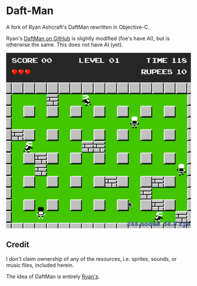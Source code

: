 Daft-Man
========
A fork of Ryan Ashcraft's DaftMan rewritten in Objective-C.

Ryan's [DaftMan on GitHub](http://github.com/ryanashcraft/DaftMan) is slightly modified (foe's have AI), but is otherwise the same. This does not have AI (yet).

![Gameplay GIF](Gameplay.gif)

## Credit
I don't claim ownership of any of the resources, i.e. sprites, sounds, or music files, included herein.

The idea of DaftMan is entirely [Ryan's](http://github.com/ryanashcraft).
